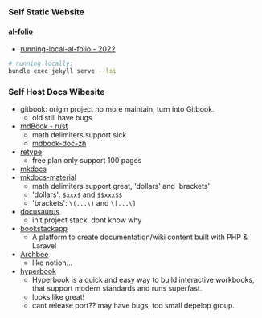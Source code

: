 ### Self Static Website

#### [al-folio](https://github.com/alshedivat/al-folio)

-   [running-local-al-folio - 2022](https://george-gca.github.io/blog/2022/running-local-al-folio/)

```bash
# running locally:
bundle exec jekyll serve --lsi
```

### Self Host Docs Wibesite

-   gitbook: origin project no more maintain, turn into Gitbook.
    -   old still have bugs
-   [mdBook - rust](https://github.com/rust-lang/mdBook)
    -   math delimiters support sick
    -   [mdbook-doc-zh](https://hellowac.github.io/mdbook-doc-zh/index.html)
-   [retype](https://retype.com/)
    -   free plan only support 100 pages
-   [mkdocs](https://www.mkdocs.org/)
-   [mkdocs-material](https://squidfunk.github.io/mkdocs-material/)
    -   math delimiters support great, 'dollars' and 'brackets'
    -   'dollars': `$xxx$` and `$$xxx$$`
    -   'brackets': `\(...\)` and `\[...\]`
-   [docusaurus](https://docusaurus.io/)
    -   init project stack, dont know why
-   [bookstackapp](https://www.bookstackapp.com/)
    -   A platform to create documentation/wiki content built with PHP & Laravel
-   [Archbee](https://www.archbee.com/)
    -   like notion...
-   [hyperbook](https://hyperbook.openpatch.org/)
    -   Hyperbook is a quick and easy way to build interactive workbooks, that support modern standards and runs superfast.
    -   looks like great!
    -   cant release port?? may have bugs, too small depelop group.
